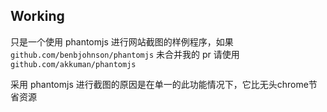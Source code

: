 ## Working

只是一个使用 phantomjs 进行网站截图的样例程序，如果 `github.com/benbjohnson/phantomjs` 未合并我的 pr 请使用 `github.com/akkuman/phantomjs`

采用 phantomjs 进行截图的原因是在单一的此功能情况下，它比无头chrome节省资源
